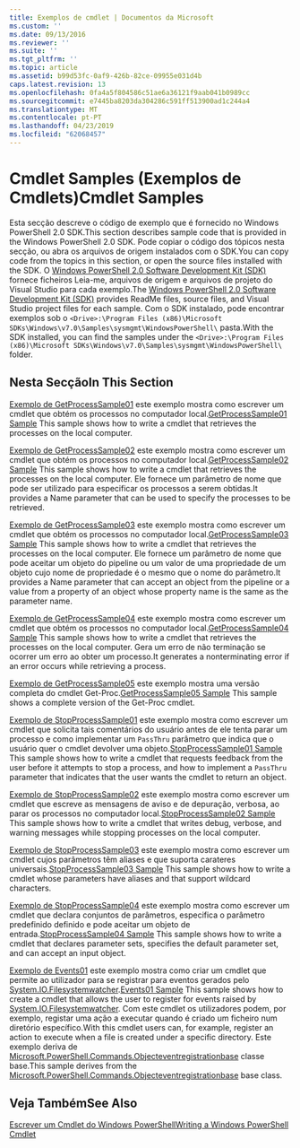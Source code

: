 ```yaml
---
title: Exemplos de cmdlet | Documentos da Microsoft
ms.custom: ''
ms.date: 09/13/2016
ms.reviewer: ''
ms.suite: ''
ms.tgt_pltfrm: ''
ms.topic: article
ms.assetid: b99d53fc-0af9-426b-82ce-09955e031d4b
caps.latest.revision: 13
ms.openlocfilehash: 0fa4a5f804586c51ae6a36121f9aab041b0989cc
ms.sourcegitcommit: e7445ba8203da304286c591ff513900ad1c244a4
ms.translationtype: MT
ms.contentlocale: pt-PT
ms.lasthandoff: 04/23/2019
ms.locfileid: "62068457"
---
```

# <a name="cmdlet-samples"></a><span data-ttu-id="8dd64-102">Cmdlet Samples (Exemplos de Cmdlets)</span><span class="sxs-lookup"><span data-stu-id="8dd64-102">Cmdlet Samples</span></span>

<span data-ttu-id="8dd64-103">Esta secção descreve o código de exemplo que é fornecido no Windows PowerShell 2.0 SDK.</span><span class="sxs-lookup"><span data-stu-id="8dd64-103">This section describes sample code that is provided in the Windows PowerShell 2.0 SDK.</span></span> <span data-ttu-id="8dd64-104">Pode copiar o código dos tópicos nesta secção, ou abra os arquivos de origem instalados com o SDK.</span><span class="sxs-lookup"><span data-stu-id="8dd64-104">You can copy code from the topics in this section, or open the source files installed with the SDK.</span></span> <span data-ttu-id="8dd64-105">O [Windows PowerShell 2.0 Software Development Kit (SDK)](https://www.microsoft.com/en-us/download/details.aspx?id=2560) fornece ficheiros Leia-me, arquivos de origem e arquivos de projeto do Visual Studio para cada exemplo.</span><span class="sxs-lookup"><span data-stu-id="8dd64-105">The [Windows PowerShell 2.0 Software Development Kit (SDK)](https://www.microsoft.com/en-us/download/details.aspx?id=2560) provides ReadMe files, source files, and Visual Studio project files for each sample.</span></span> <span data-ttu-id="8dd64-106">Com o SDK instalado, pode encontrar exemplos sob o `<Drive>:\Program Files (x86)\Microsoft SDKs\Windows\v7.0\Samples\sysmgmt\WindowsPowerShell\` pasta.</span><span class="sxs-lookup"><span data-stu-id="8dd64-106">With the SDK installed, you can find the samples under the `<Drive>:\Program Files (x86)\Microsoft SDKs\Windows\v7.0\Samples\sysmgmt\WindowsPowerShell\` folder.</span></span>

## <a name="in-this-section"></a><span data-ttu-id="8dd64-107">Nesta Secção</span><span class="sxs-lookup"><span data-stu-id="8dd64-107">In This Section</span></span>

<span data-ttu-id="8dd64-108">[Exemplo de GetProcessSample01](./getprocesssample01-sample.md) este exemplo mostra como escrever um cmdlet que obtém os processos no computador local.</span><span class="sxs-lookup"><span data-stu-id="8dd64-108">[GetProcessSample01 Sample](./getprocesssample01-sample.md) This sample shows how to write a cmdlet that retrieves the processes on the local computer.</span></span>

<span data-ttu-id="8dd64-109">[Exemplo de GetProcessSample02](./getprocesssample02-sample.md) este exemplo mostra como escrever um cmdlet que obtém os processos no computador local.</span><span class="sxs-lookup"><span data-stu-id="8dd64-109">[GetProcessSample02 Sample](./getprocesssample02-sample.md) This sample shows how to write a cmdlet that retrieves the processes on the local computer.</span></span> <span data-ttu-id="8dd64-110">Ele fornece um parâmetro de nome que pode ser utilizado para especificar os processos a serem obtidas.</span><span class="sxs-lookup"><span data-stu-id="8dd64-110">It provides a Name parameter that can be used to specify the processes to be retrieved.</span></span>

<span data-ttu-id="8dd64-111">[Exemplo de GetProcessSample03](./getprocesssample03-sample.md) este exemplo mostra como escrever um cmdlet que obtém os processos no computador local.</span><span class="sxs-lookup"><span data-stu-id="8dd64-111">[GetProcessSample03 Sample](./getprocesssample03-sample.md) This sample shows how to write a cmdlet that retrieves the processes on the local computer.</span></span> <span data-ttu-id="8dd64-112">Ele fornece um parâmetro de nome que pode aceitar um objeto do pipeline ou um valor de uma propriedade de um objeto cujo nome de propriedade é o mesmo que o nome do parâmetro.</span><span class="sxs-lookup"><span data-stu-id="8dd64-112">It provides a Name parameter that can accept an object from the pipeline or a value from a property of an object whose property name is the same as the parameter name.</span></span>

<span data-ttu-id="8dd64-113">[Exemplo de GetProcessSample04](./getprocesssample04-sample.md) este exemplo mostra como escrever um cmdlet que obtém os processos no computador local.</span><span class="sxs-lookup"><span data-stu-id="8dd64-113">[GetProcessSample04 Sample](./getprocesssample04-sample.md) This sample shows how to write a cmdlet that retrieves the processes on the local computer.</span></span> <span data-ttu-id="8dd64-114">Gera um erro de não terminação se ocorrer um erro ao obter um processo.</span><span class="sxs-lookup"><span data-stu-id="8dd64-114">It generates a nonterminating error if an error occurs while retrieving a process.</span></span>

<span data-ttu-id="8dd64-115">[Exemplo de GetProcessSample05](./getprocesssample05-sample.md) este exemplo mostra uma versão completa do cmdlet Get-Proc.</span><span class="sxs-lookup"><span data-stu-id="8dd64-115">[GetProcessSample05 Sample](./getprocesssample05-sample.md) This sample shows a complete version of the Get-Proc cmdlet.</span></span>

<span data-ttu-id="8dd64-116">[Exemplo de StopProcessSample01](./stopprocesssample01-sample.md) este exemplo mostra como escrever um cmdlet que solicita tais comentários do usuário antes de ele tenta parar um processo e como implementar um `PassThru` parâmetro que indica que o usuário quer o cmdlet devolver uma objeto.</span><span class="sxs-lookup"><span data-stu-id="8dd64-116">[StopProcessSample01 Sample](./stopprocesssample01-sample.md) This sample shows how to write a cmdlet that requests feedback from the user before it attempts to stop a process, and how to implement a `PassThru` parameter that indicates that the user wants the cmdlet to return an object.</span></span>

<span data-ttu-id="8dd64-117">[Exemplo de StopProcessSample02](./stopprocesssample02-sample.md) este exemplo mostra como escrever um cmdlet que escreve as mensagens de aviso e de depuração, verbosa, ao parar os processos no computador local.</span><span class="sxs-lookup"><span data-stu-id="8dd64-117">[StopProcessSample02 Sample](./stopprocesssample02-sample.md) This sample shows how to write a cmdlet that writes debug, verbose, and warning messages while stopping processes on the local computer.</span></span>

<span data-ttu-id="8dd64-118">[Exemplo de StopProcessSample03](./stopprocesssample03-sample.md) este exemplo mostra como escrever um cmdlet cujos parâmetros têm aliases e que suporta carateres universais.</span><span class="sxs-lookup"><span data-stu-id="8dd64-118">[StopProcessSample03 Sample](./stopprocesssample03-sample.md) This sample shows how to write a cmdlet whose parameters have aliases and that support wildcard characters.</span></span>

<span data-ttu-id="8dd64-119">[Exemplo de StopProcessSample04](./stopprocesssample04-sample.md) este exemplo mostra como escrever um cmdlet que declara conjuntos de parâmetros, especifica o parâmetro predefinido definido e pode aceitar um objeto de entrada.</span><span class="sxs-lookup"><span data-stu-id="8dd64-119">[StopProcessSample04 Sample](./stopprocesssample04-sample.md) This sample shows how to write a cmdlet that declares parameter sets, specifies the default parameter set, and can accept an input object.</span></span>

<span data-ttu-id="8dd64-120">[Exemplo de Events01](./events01-sample.md) este exemplo mostra como criar um cmdlet que permite ao utilizador para se registrar para eventos gerados pelo [System.IO.Filesystemwatcher](/dotnet/api/System.IO.FileSystemWatcher).</span><span class="sxs-lookup"><span data-stu-id="8dd64-120">[Events01 Sample](./events01-sample.md) This sample shows how to create a cmdlet that allows the user to register for events raised by [System.IO.Filesystemwatcher](/dotnet/api/System.IO.FileSystemWatcher).</span></span> <span data-ttu-id="8dd64-121">Com este cmdlet os utilizadores podem, por exemplo, registar uma ação a executar quando é criado um ficheiro num diretório específico.</span><span class="sxs-lookup"><span data-stu-id="8dd64-121">With this cmdlet users can, for example, register an action to execute when a file is created under a specific directory.</span></span> <span data-ttu-id="8dd64-122">Este exemplo deriva de [Microsoft.PowerShell.Commands.Objecteventregistrationbase](/dotnet/api/Microsoft.PowerShell.Commands.ObjectEventRegistrationBase) classe base.</span><span class="sxs-lookup"><span data-stu-id="8dd64-122">This sample derives from the [Microsoft.PowerShell.Commands.Objecteventregistrationbase](/dotnet/api/Microsoft.PowerShell.Commands.ObjectEventRegistrationBase) base class.</span></span>

## <a name="see-also"></a><span data-ttu-id="8dd64-123">Veja Também</span><span class="sxs-lookup"><span data-stu-id="8dd64-123">See Also</span></span>

[<span data-ttu-id="8dd64-124">Escrever um Cmdlet do Windows PowerShell</span><span class="sxs-lookup"><span data-stu-id="8dd64-124">Writing a Windows PowerShell Cmdlet</span></span>](./writing-a-windows-powershell-cmdlet.md)
